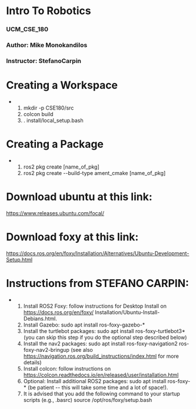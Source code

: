 # Intro To Robotics
### UCM_CSE_180
### Author: Mike Monokandilos
### Instructor: StefanoCarpin

# Creating a Workspace
- 
    1. mkdir -p CSE180/src
    2. colcon build
    3. . install/local_setup.bash

# Creating a Package
-  
    1. ros2 pkg create [name_of_pkg]
    2. ros2 pkg create --build-type ament_cmake [name_of_pkg]

# Download ubuntu at this link:
https://www.releases.ubuntu.com/focal/

# Download foxy at this link:
https://docs.ros.org/en/foxy/Installation/Alternatives/Ubuntu-Development-Setup.html


#   Instructions from STEFANO CARPIN:
-   1. Install ROS2 Foxy: follow instructions for Desktop Install on https://docs.ros.org/en/foxy/  Installation/Ubuntu-Install-Debians.html.
    2. Install Gazebo: sudo apt install ros-foxy-gazebo-*
    3. Install the turtlebot packages: sudo apt install ros-foxy-turtlebot3* (you can skip this step if you do the optional step described below)
    4. Install the nav2 packages: sudo apt install ros-foxy-navigation2 ros-foxy-nav2-bringup (see also https://navigation.ros.org/build_instructions/index.html for more details)
    5. Install colcon: follow instructions on https://colcon.readthedocs.io/en/released/user/installation.html
    6. Optional: Install additional ROS2 packages: sudo apt install ros-foxy-* (be patient -- this will take some time and a lot of space!).
    7. It is advised that you add the following command to your startup scripts (e.g., .basrc) source /opt/ros/foxy/setup.bash